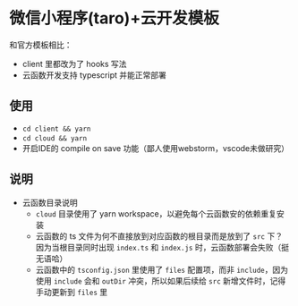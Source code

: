 # 微信小程序(taro)+云开发模板

和官方模板相比：
- client 里都改为了 hooks 写法
- 云函数开发支持 typescript 并能正常部署

## 使用
- `cd client && yarn`
- `cd cloud && yarn`
- 开启IDE的 compile on save 功能（鄙人使用webstorm，vscode未做研究）

## 说明
- 云函数目录说明
  - `cloud` 目录使用了 yarn workspace，以避免每个云函数安的依赖重复安装
  - 云函数的 ts 文件为何不直接放到对应函数的根目录而是放到了 `src` 下？ 因为当根目录同时出现 `index.ts` 和 `index.js` 时，云函数部署会失败（挺无语哈）
  - 云函数中的 `tsconfig.json` 里使用了 `files` 配置项，而非 `include`，因为使用 `include` 会和 `outDir` 冲突，所以如果后续给 `src` 新增文件时，记得手动更新到 `files` 里
